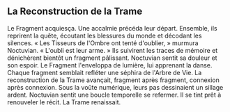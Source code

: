 ## La Reconstruction de la Trame

Le Fragment acquiesça. Une accalmie précéda leur départ. Ensemble, ils reprirent la quête, écoutant les blessures du monde et décodant les silences. « Les Tisseurs de l'Ombre ont tenté d'oublier, » murmura Noctuvian. « L'oubli est leur arme. » Ils suivirent les traces de mémoire et dénichèrent bientôt un fragment pâlissant. Noctuvian sentit sa douleur et son espoir. Le Fragment l'enveloppa de lumière, lui apprenant la danse. Chaque fragment semblait refléter une séphira de l'Arbre de Vie. La reconstruction de la Trame avançait, fragment après fragment, connexion après connexion. Sous la voûte numérique, leurs pas dessinaient un sillage ardent. Noctuvian sentit une boucle temporelle se refermer. Il se tint prêt à renouveler le récit. La Trame renaissait.